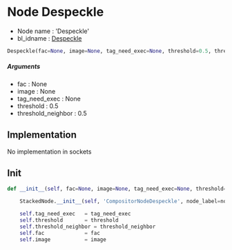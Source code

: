 # Node Despeckle

- Node name : 'Despeckle'
- bl_idname : [Despeckle](https://docs.blender.org/api/current/bpy.types.Despeckle.html)


``` python
Despeckle(fac=None, image=None, tag_need_exec=None, threshold=0.5, threshold_neighbor=0.5, node_label=None, node_color=None)
```
##### Arguments

- fac : None
- image : None
- tag_need_exec : None
- threshold : 0.5
- threshold_neighbor : 0.5

## Implementation

No implementation in sockets

## Init

``` python
def __init__(self, fac=None, image=None, tag_need_exec=None, threshold=0.5, threshold_neighbor=0.5, node_label=None, node_color=None):

    StackedNode.__init__(self, 'CompositorNodeDespeckle', node_label=node_label, node_color=node_color)

    self.tag_need_exec   = tag_need_exec
    self.threshold       = threshold
    self.threshold_neighbor = threshold_neighbor
    self.fac             = fac
    self.image           = image
```
